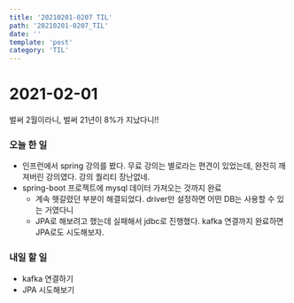```yaml
---
title: '20210201-0207 TIL'
path: '20210201-0207_TIL'
date: ''
template: 'post'
category: 'TIL'
---
```


# 2021-02-01
벌써 2월이라니, 벌써 21년이 8%가 지났다니!!

### 오늘 한 일
* 인프런에서 spring 강의를 봤다. 무료 강의는 별로라는 편견이 있었는데, 완전히 깨져버린 강의였다. 강의 퀄리티 장난없네.
* spring-boot 프로젝트에 mysql 데이터 가져오는 것까지 완료
    * 계속 헷갈렸던 부분이 해결되었다. driver만 설정하면 어떤 DB는 사용할 수 있는 거였다니
    * JPA로 해보려고 했는데 실패해서 jdbc로 진행했다. kafka 연결까지 완료하면 JPA로도 시도해보자.

### 내일 할 일
* kafka 연결하기
* JPA 시도해보기

